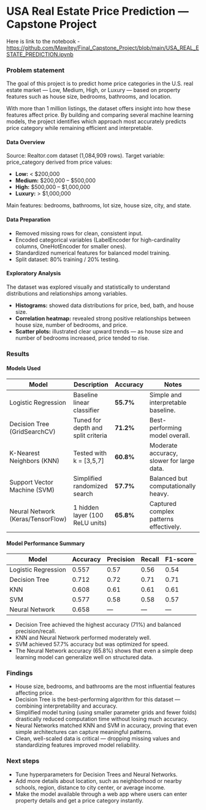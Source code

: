 
# USA Real Estate Price Prediction — Capstone Project
Here is link to the notebook  - https://github.com/Mawitey/Final_Capstone_Project/blob/main/USA_REAL_ESTATE_PREDICTION.ipynb

###  Problem statement
The goal of this project is to predict home price categories in the U.S. real estate market — Low, Medium, High, or Luxury — based on property features such as house size, bedrooms, bathrooms, and location.

With more than 1 million listings, the dataset offers insight into how these features affect price.
By building and comparing several machine learning models, the project identifies which approach most accurately predicts price category while remaining efficient and interpretable.

#### Data Overview
Source: Realtor.com dataset (1,084,909 rows).
Target variable: price_category derived from price values:
- **Low:** < $200,000  
- **Medium:** $200,000 – $500,000  
- **High:** $500,000 – $1,000,000  
- **Luxury:** > $1,000,000
  
Main features: bedrooms, bathrooms, lot size, house size, city, and state.

#### Data Preparation
- Removed missing rows for clean, consistent input.
- Encoded categorical variables (LabelEncoder for high-cardinality columns, OneHotEncoder for smaller ones).
- Standardized numerical features for balanced model training.
- Split dataset: 80% training / 20% testing.

#### Exploratory Analysis
The dataset was explored visually and statistically to understand distributions and relationships among variables.
- **Histograms:** showed data distributions for price, bed, bath, and house size.
- **Correlation heatmap:** revealed strong positive relationships between house size, number of bedrooms, and price.
- **Scatter plots:** illustrated clear upward trends — as house size and number of bedrooms increased, price tended to rise.


### Results
#### Models Used
| Model | Description | Accuracy | Notes |
|--------|--------------|-----------|--------|
| Logistic Regression | Baseline linear classifier | **55.7%** | Simple and interpretable baseline. |
| Decision Tree (GridSearchCV) | Tuned for depth and split criteria | **71.2%** | Best-performing model overall. |
| K-Nearest Neighbors (KNN) | Tested with k = [3,5,7] | **60.8%** | Moderate accuracy, slower for large data. |
| Support Vector Machine (SVM) | Simplified randomized search | **57.7%** | Balanced but computationally heavy. |
| Neural Network (Keras/TensorFlow) | 1 hidden layer (100 ReLU units) | **65.8%** | Captured complex patterns effectively. |

#### Model Performance Summary
| Model | Accuracy | Precision | Recall | F1-score |
|--------|-----------|------------|---------|-----------|
| Logistic Regression | 0.557 | 0.57 | 0.56 | 0.54 |
| Decision Tree | 0.712 | 0.72 | 0.71 | 0.71 |
| KNN | 0.608 | 0.61 | 0.61 | 0.61 |
| SVM | 0.577 | 0.58 | 0.58 | 0.57 |
| Neural Network | 0.658 | — | — | — |


- Decision Tree achieved the highest accuracy (71%) and balanced precision/recall.
- KNN and Neural Network performed moderately well.
- SVM achieved 57.7% accuracy but was optimized for speed.
- The Neural Network accuracy (65.8%) shows that even a simple deep learning model can generalize well on structured data.


### Findings
- House size, bedrooms, and bathrooms are the most influential features affecting price.
- Decision Tree is the best-performing algorithm for this dataset — combining interpretability and accuracy.
- Simplified model tuning (using smaller parameter grids and fewer folds) drastically reduced computation time without losing much accuracy.
- Neural Networks matched KNN and SVM in accuracy, proving that even simple architectures can capture meaningful patterns.
- Clean, well-scaled data is critical — dropping missing values and standardizing features improved model reliability.

### Next steps
- Tune hyperparameters for Decision Trees and Neural Networks.
- Add more details about location, such as neighborhood or nearby schools, region, distance to city center, or average income.
- Make the model available through a web app where users can enter property details and get a price category instantly.
